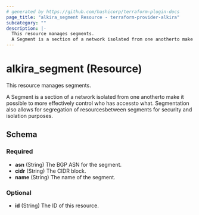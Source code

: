 ```yaml
---
# generated by https://github.com/hashicorp/terraform-plugin-docs
page_title: "alkira_segment Resource - terraform-provider-alkira"
subcategory: ""
description: |-
  This resource manages segments.
  A Segment is a section of a network isolated from one anotherto make it possible to more effectively control who has accessto what. Segmentation also allows for segregation of resourcesbetween segments for security and isolation purposes.
---
```


# alkira_segment (Resource)

This resource manages segments.

A Segment is a section of a network isolated from one anotherto make it possible to more effectively control who has accessto what. Segmentation also allows for segregation of resourcesbetween segments for security and isolation purposes.



<!-- schema generated by tfplugindocs -->
## Schema

### Required

- **asn** (String) The BGP ASN for the segment.
- **cidr** (String) The CIDR block.
- **name** (String) The name of the segment.

### Optional

- **id** (String) The ID of this resource.


